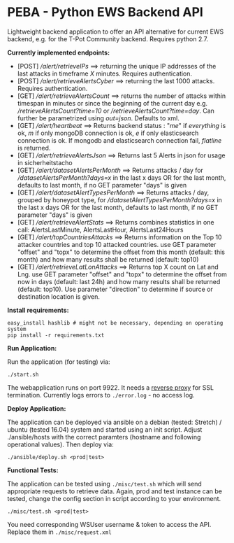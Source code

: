 # PEBA - Python EWS Backend API

Lightweight backend application to offer an API alternative for current EWS backend, e.g. for the T-Pot Community backend. Requires python 2.7.

**Currently implemented endpoints:** 

 - [POST] */alert/retrieveIPs* ==> returning the unique IP addresses of the last attacks in timeframe *X* minutes. Requires authentication. 
 - [POST] */alert/retrieveAlertsCyber* ==> returning the last 1000 attacks. Requires authentication. 
 - [GET] */alert/retrieveAlertsCount* ==> returns the number of attacks within timespan in minutes or since the beginning of the current day e.g. */retrieveAlertsCount?time=10* or */retrieveAlertsCount?time=day*. Can further be parametrized using *out=json*. Defaults to xml.  
 - [GET] */alert/heartbeat* ==> Returns backend status : "*me*" if *everything* is ok, *m* if only mongoDB connection is ok, *e* if only elasticsearch connection is ok. If mongodb and elasticsearch connection fail, *flatline* is returned.
 - [GET] */alert/retrieveAlertsJson* ==> Returns last 5 Alerts in json for usage in sicherheitstacho
 - [GET] */alert/datasetAlertsPerMonth* ==> Returns attacks / day for */datasetAlertsPerMonth?days=x* in the last x days OR for the last month, defaults to last month, if no GET parameter "days" is given
 - [GET] */alert/datasetAlertTypesPerMonth* ==> Returns attacks / day, grouped by honeypot type, for */datasetAlertTypesPerMonth?days=x* in the last x days OR for the last month, defaults to last month, if no GET parameter "days" is given
 - [GET] */alert/retrieveAlertStats* ==> Returns combines statistics in one call: AlertsLastMinute, AlertsLastHour,  AlertsLast24Hours
 - [GET] */alert/topCountriesAttacks* ==> Returns information on the Top 10 attacker countries and top 10 attacked countries. use GET parameter "offset" and "topx" to determine the offset from this month (default: this month) and how many results shall be returned (default: top10)
 - [GET] */alert/retrieveLatLonAttacks* ==> Returns top X count on Lat and Lng. use GET parameter "offset" and "topx" to determine the offset from now in days (default: last 24h) and how many results shall be returned (default: top10). Use parameter "direction" to determine if source or destination location is given.



**Install requirements:**

	easy_install hashlib # might not be necessary, depending on operating system
    pip install -r requirements.txt 


**Run Application:**

Run the application (for testing) via:

   	./start.sh
   	
The webapplication runs on port 9922. It needs a [reverse proxy](http://flask.pocoo.org/docs/0.12/deploying/wsgi-standalone/#proxy-setups)  for SSL termination.
Currently logs errors to `./error.log` - no access log.

**Deploy Application:**

The application can be deployed via ansible on a debian (tested: Stretch) / ubuntu (tested 16.04) system and started using an init script. Adjust ./ansible/hosts with the correct paramters (hostname and following operational values). Then deploy via:

    ./ansible/deploy.sh <prod|test>


**Functional Tests:**

The application can be tested using `./misc/test.sh` which will send appropriate requests to retrieve data. Again, prod and test instance can be tested, change the config section in script according to your environment.

    ./misc/test.sh <prod|test>

You need corresponding WSUser username & token to access the API. Replace them in `./misc/request.xml`
